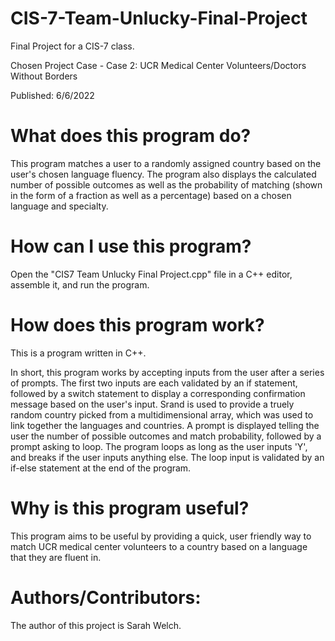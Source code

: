 # CIS-7-Team-Unlucky-Final-Project

Final Project for a CIS-7 class. 

Chosen Project Case - Case 2: UCR Medical Center Volunteers/Doctors Without Borders

Published: 6/6/2022

# What does this program do?

This program matches a user to a randomly assigned country based on the user's chosen language fluency. The program also displays the calculated number of possible outcomes as well as the probability of matching (shown in the form of a fraction as well as a percentage) based on a chosen language and specialty. 

# How can I use this program?

Open the "CIS7 Team Unlucky Final Project.cpp" file in a C++ editor, assemble it, and run the program.

# How does this program work?

This is a program written in C++. 

In short, this program works by accepting inputs from the user after a series of prompts. The first two inputs are each validated by an if statement, followed by a switch statement to display a corresponding confirmation message based on the user's input. Srand is used to provide a truely random country picked from a multidimensional array, which was used to link together the languages and countries. A prompt is displayed telling the user the number of possible outcomes and match probability, followed by a prompt asking to loop. The program loops as long as the user inputs 'Y', and breaks if the user inputs anything else. The loop input is validated by an if-else statement at the end of the program. 

# Why is this program useful?

This program aims to be useful by providing a quick, user friendly way to match UCR medical center volunteers to a country based on a language that they are fluent in.

# Authors/Contributors:

The author of this project is Sarah Welch.
